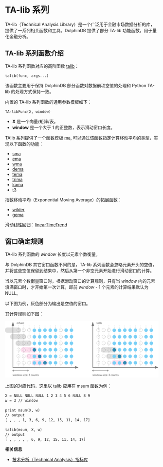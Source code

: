 # TA-lib 系列

TA-lib（Technical Analysis
Library）是一个广泛用于金融市场数据分析的库，提供了一系列相关函数和工具。DolphinDB 提供了部分 TA-lib 功能函数，用于量化金融分析。

## TA-lib 系列函数介绍

TA-lib 系列函数对应的高阶函数 [talib](../ho_funcs/talib.md)：

```
talib(func, args...)
```

该函数主要用于保持 DolphinDB 部分函数对数据前项空值的处理和 Python TA-lib 的处理方式保持一致。

内置的 TA-lib 系列函数的通用参数模板如下：

```
TA-libFunc(X, window)
```

* **X** 是一个向量/矩阵/表。
* **window** 是一个大于 1 的正整数，表示滑动窗口长度。

TAlib 系列提供了一个函数模板 [ma](../m/ma.md),
可以通过该函数指定计算移动平均的类型，实现以下函数的功能：

* [sma](../s/sma.md)
* [ema](../e/ema.md)
* [wma](../w/wma.md)
* [dema](../d/dema.md)
* [tema](../t/tema.md)
* [trima](../t/trima.md)
* [kama](../k/kama.md)
* [t3](../t/t3.md)

指数移动平均（Exponential Moving Average）的拓展函数：

* [wilder](../w/wilder.md)
* [gema](../g/gema.md)

滑动线性回归：[linearTimeTrend](../l/linearTimeTrend.md)

## 窗口确定规则

TA-lib 系列函数的 *window* 长度以元素个数衡量。

与 DolphinDB 其它窗口函数不同的是，TA-lib
系列函数会忽略元素开头的空值，并将这些空值保留到结果中，然后从第一个非空元素开始进行滑动窗口的计算。

当以元素个数衡量窗口时，根据滑动窗口的计算规则，只有当 *window* 内的元素填满窗口时，才开始第一次计算，即前
*window* - 1 个元素的计算结果默认为 NULL。

以下图为例，灰色部分为输出是空值的窗口。

其计算规则如下图：

![talib1](../../images/talib_1.png)

上图的对应代码，这里以 [talib](../ho_funcs/talib.md) 应用在 msum
函数为例：

```
X = NULL NULL NULL 1 2 3 4 5 6 NULL 8 9
w = 3 // window

print msum(X, w)
// output
[ , , , 1, 3, 6, 9, 12, 15, 11, 14, 17]

talib(msum, X, w)
// output
[ , , , , , 6, 9, 12, 15, 11, 14, 17]
```

**相关信息**

* [技术分析（Technical Analysis）指标库](../../modules/ta/ta.html "技术分析（Technical Analysis）指标库")

